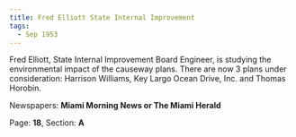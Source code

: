 ```yaml
---  
title: Fred Elliott State Internal Improvement  
tags:  
  - Sep 1953  
---  
```

  
Fred Elliott, State Internal Improvement Board Engineer, is studying the environmental impact of the causeway plans. There are now 3 plans under consideration: Harrison Williams, Key Largo Ocean Drive, Inc. and Thomas Horobin.  
  
Newspapers: **Miami Morning News or The Miami Herald**  
  
Page: **18**, Section: **A** 
